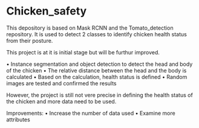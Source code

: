 # Chicken_safety
This depository is based on Mask RCNN and the Tomato_detection repository. It is used to detect 2 classes to identify chicken health status from their posture.

This project is at it is initial stage but will be furthur improved.

•	Instance segmentation and object detection to detect the head and body of the chicken
•	The relative distance between the head and the body is calculated
•	Based on the calculation, health status is defined
•	Random images are tested and confirmed the results

However, the project is still not vere precise in defining the health status of the chicken and more data need to be used. 

Improvements:
•	Increase the number of data used 
•	Examine more attributes 



